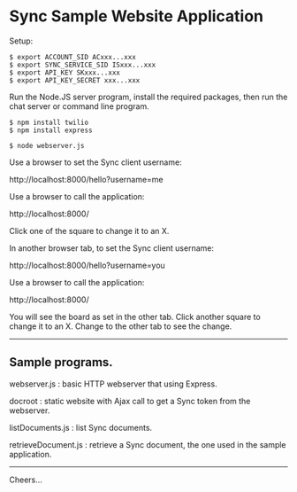 # Sync Sample Website Application

Setup:
````
$ export ACCOUNT_SID ACxxx...xxx
$ export SYNC_SERVICE_SID ISxxx...xxx
$ export API_KEY SKxxx...xxx
$ export API_KEY_SECRET xxx...xxx
````
Run the Node.JS server program, install the required packages, then run the chat server or command line program.
````
$ npm install twilio
$ npm install express

$ node webserver.js
````
Use a browser to set the Sync client username:

http://localhost:8000/hello?username=me

Use a browser to call the application:

http://localhost:8000/

Click one of the square to change it to an X.

In another browser tab, to set the Sync client username:

http://localhost:8000/hello?username=you

Use a browser to call the application:

http://localhost:8000/

You will see the board as set in the other tab.
Click another square to change it to an X.
Change to the other tab to see the change.

--------------------------------------------------------------------------------
## Sample programs.

webserver.js : basic HTTP webserver that using Express.

docroot : static website with Ajax call to get a Sync token from the webserver.

listDocuments.js : list Sync documents.

retrieveDocument.js : retrieve a Sync document, the one used in the sample application.

--------------------------------------------------------------------------------

Cheers...
